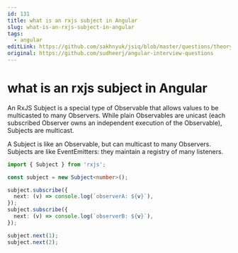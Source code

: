 ```yaml
---
id: 131
title: what is an rxjs subject in Angular
slug: what-is-an-rxjs-subject-in-angular
tags:
  - angular
editLink: https://github.com/sakhnyuk/jsiq/blob/master/questions/theory/angular/131.md
original: https://github.com/sudheerj/angular-interview-questions
---
```


# what is an rxjs subject in Angular

An RxJS Subject is a special type of Observable that allows values to be multicasted to many Observers. While plain Observables are unicast (each subscribed Observer owns an independent execution of the Observable), Subjects are multicast.

A Subject is like an Observable, but can multicast to many Observers. Subjects are like EventEmitters: they maintain a registry of many listeners.

```typescript
import { Subject } from 'rxjs';

const subject = new Subject<number>();

subject.subscribe({
  next: (v) => console.log(`observerA: ${v}`),
});
subject.subscribe({
  next: (v) => console.log(`observerB: ${v}`),
});

subject.next(1);
subject.next(2);
```